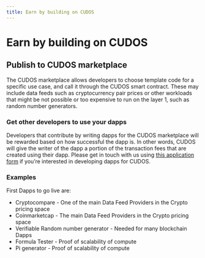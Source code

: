 ```yaml
---
title: Earn by building on CUDOS
---
```


# Earn by building on CUDOS

## Publish to CUDOS marketplace

The CUDOS marketplace allows developers to choose template code for a specific use case, and call it through the CUDOS smart contract. These may include data feeds such as cryptocurrency pair prices or other workloads that might be not possible or too expensive to run on the layer 1, such as random number generators.

### Get other developers to use your dapps

Developers that contribute by writing dapps for the CUDOS marketplace will be rewarded based on how successful the dapp is. In other words, CUDOS will give the writer of the dapp a portion of the transaction fees that are created using their dapp. Please get in touch with us using [this application form](https://www.cudos.org/#contact-us) if you’re interested in developing dapps for CUDOS.

### Examples

First Dapps to go live are:

- Cryptocompare - One of the main Data Feed Providers in the Crypto pricing space
- Coinmarketcap - The main Data Feed Providers in the Crypto pricing space
- Verifiable Random number generator - Needed for many blockchain Dapps
- Formula Tester - Proof of scalability of compute
- Pi generator - Proof of scalability of compute
